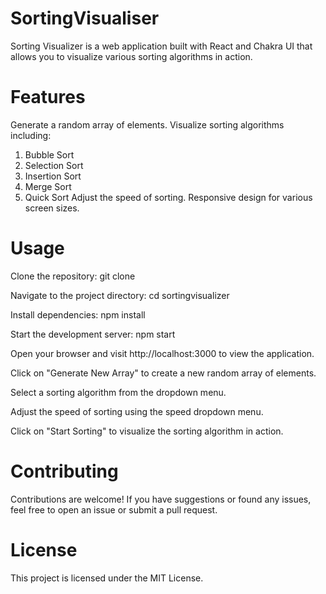 # SortingVisualiser
Sorting Visualizer is a web application built with React and Chakra UI that allows you to visualize various sorting algorithms in action.

# Features
Generate a random array of elements.
Visualize sorting algorithms including:
 1. Bubble Sort
 2. Selection Sort
 3. Insertion Sort
 4. Merge Sort
 5. Quick Sort
Adjust the speed of sorting.
Responsive design for various screen sizes.

# Usage
Clone the repository: git clone

Navigate to the project directory: cd sortingvisualizer

Install dependencies: npm install

Start the development server: npm start

Open your browser and visit http://localhost:3000 to view the application.

Click on "Generate New Array" to create a new random array of elements.

Select a sorting algorithm from the dropdown menu.

Adjust the speed of sorting using the speed dropdown menu.

Click on "Start Sorting" to visualize the sorting algorithm in action.

# Contributing
Contributions are welcome! If you have suggestions or found any issues, feel free to open an issue or submit a pull request.

# License
This project is licensed under the MIT License.
